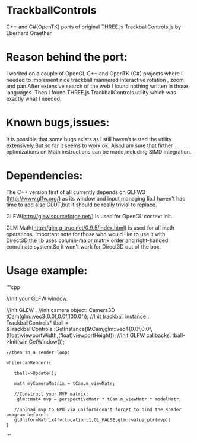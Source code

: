 TrackballControls
=================

C++  and C#(OpenTK) ports of original THREE.js TrackballControls.js by  Eberhard Graether


Reason behind the port:
=================
I worked on a couple of OpenGL C++ and OpenTK (C#) projects where I needed to implement nice trackball mannered 
interactive rotation , zoom and pan.After extensive search of the web I found nothing written in those languages.
Then I found THREE.js TrackballControls utility which was exactly what I needed.

Known bugs,issues:
=================
It is possible that some bugs exists as I still haven't tested the utility extensively.But so far it seems to work ok.
Also,I am sure that firther optimizations on Math instructions can be made,including SIMD integration.


Dependencies:
=================
The C++ version first of all currently depends on GLFW3 (http://www.glfw.org/)
as its window and input managing lib.I haven't had time to add also GLUT,but it should
be really trivial to replace.

GLEW(http://glew.sourceforge.net/) is used for OpenGL context init.

GLM Math(http://glm.g-truc.net/0.9.5/index.html) is used for all math operations.
Important note for those who would like to use it with Direct3D,the lib uses column-major matrix 
order and right-handed coordinate system.So it won't work for Direct3D out of the box.

Usage example:
=================

'''cpp

//Init your GLFW window.

//Init GLEW .
   //init camera object:
    Camera3D tCam(glm::vec3(0.0f,0.0f,100.0f));
	//Init trackball instance :
	TrackballControls* tball = &TrackballControls::GetInstance(&tCam,glm::vec4(0.0f,0.0f,(float)viewportWidth,(float)viewportHeight));
	//Init GLFW callbacks:
	tball->Init(win.GetWindow());
	
	
	//then in a render loop:
	
	while(canRender){
	
	   tball->Update();
	   
	   mat4 myCameraMatrix = tCam.m_viewMatr;
	   
	   //Construct your MVP matrix:
	   	glm::mat4 mvp = perspectiveMatr * tCam.m_viewMatr * modelMatr;
	   
	   //upload mvp to GPU via uniform(don't forget to bind the shader program before):
	   glUniformMatrix4fv(location,1,GL_FALSE,glm::value_ptr(mvp))
	}


'''

